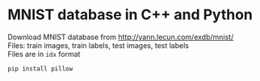 # MNIST database in C++ and Python

Download MNIST database from http://yann.lecun.com/exdb/mnist/  
Files: train images, train labels, test images, test labels  
Files are in `idx` format  

```
pip install pillow
```